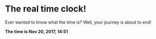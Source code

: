 # The real time clock!

Ever wanted to know what the time is? Well, your journey is about to end!

**The time is Nov 20, 2017, 14:51**